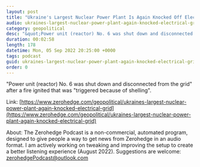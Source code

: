 ```yaml
---
layout: post
title: "Ukraine's Largest Nuclear Power Plant Is Again Knocked Off Electrical Grid"
audio: ukraines-largest-nuclear-power-plant-again-knocked-electrical-grid-0
category: geopolitical
desc: "&quot;Power unit (reactor) No. 6 was shut down and disconnected from the grid&quot; after a fire ignited that was &quot;triggered because of shelling&quot;."
duration: 00:02:58
length: 178
datetime: Mon, 05 Sep 2022 20:25:00 +0000
tags: podcast
guid: ukraines-largest-nuclear-power-plant-again-knocked-electrical-grid-0
order: 0
---
```

&quot;Power unit (reactor) No. 6 was shut down and disconnected from the grid&quot; after a fire ignited that was &quot;triggered because of shelling&quot;.

Link: [https://www.zerohedge.com/geopolitical/ukraines-largest-nuclear-power-plant-again-knocked-electrical-grid](https://www.zerohedge.com/geopolitical/ukraines-largest-nuclear-power-plant-again-knocked-electrical-grid)

About: The Zerohedge Podcast is a non-commercial, automated program, designed to give people a way to get news from Zerohedge in an audio format.  I am actively working on tweaking and improving the setup to create a better listening experience (August 2022).  Suggestions are welcome: [zerohedgePodcast@outlook.com](mailto:zerohedgePodcast@outlook.com)